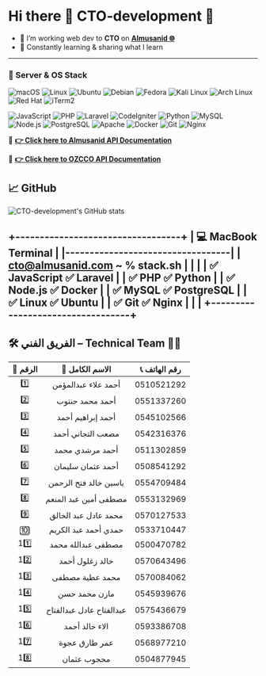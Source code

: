 # Hi there 👋 CTO-development 🐙
- 🎯 I’m working web dev to **CTO** on **[Almusanid 🌐](https://almusanid.com/)**
- 🧠 Constantly learning & sharing what I learn
---
### 🐧 Server & OS Stack

![macOS](https://img.shields.io/badge/-macOS-000000?style=flat&logo=apple&logoColor=white)
![Linux](https://img.shields.io/badge/-Linux-FCC624?style=flat&logo=linux&logoColor=black)
![Ubuntu](https://img.shields.io/badge/-Ubuntu-E95420?style=flat&logo=ubuntu&logoColor=white)
![Debian](https://img.shields.io/badge/-Debian-A81D33?style=flat&logo=debian&logoColor=white)
![Fedora](https://img.shields.io/badge/-Fedora-294172?style=flat&logo=fedora&logoColor=white)
![Kali Linux](https://img.shields.io/badge/-Kali_Linux-557C94?style=flat&logo=kalilinux&logoColor=white)
![Arch Linux](https://img.shields.io/badge/-Arch_Linux-1793D1?style=flat&logo=archlinux&logoColor=white)
![Red Hat](https://img.shields.io/badge/-Red_Hat-EE0000?style=flat&logo=redhat&logoColor=white)
![iTerm2](https://img.shields.io/badge/-iTerm2-000000?style=flat&logo=iterm2&logoColor=white)

![JavaScript](https://img.shields.io/badge/-JavaScript-F7DF1E?style=flat&logo=javascript&logoColor=black)
![PHP](https://img.shields.io/badge/-PHP-8892BF?style=flat&logo=php)
![Laravel](https://img.shields.io/badge/-Laravel-F55247?style=flat&logo=laravel)
![CodeIgniter](https://img.shields.io/badge/-CodeIgniter-EF4223?style=flat&logo=codeigniter)
![Python](https://img.shields.io/badge/-Python-3776AB?style=flat&logo=python)
![MySQL](https://img.shields.io/badge/-MySQL-4479A1?style=flat&logo=mysql)
![Node.js](https://img.shields.io/badge/-Node.js-339933?style=flat&logo=node.js&logoColor=white)
![PostgreSQL](https://img.shields.io/badge/-PostgreSQL-336791?style=flat&logo=postgresql)
![Apache](https://img.shields.io/badge/-Apache-D22128?style=flat&logo=apache&logoColor=white)
![Docker](https://img.shields.io/badge/-Docker-2496ED?style=flat&logo=docker&logoColor=white)
![Git](https://img.shields.io/badge/-Git-F05032?style=flat&logo=git&logoColor=white)
![Nginx](https://img.shields.io/badge/-Nginx-009639?style=flat&logo=nginx&logoColor=white)

🚨 **[👉 Click here to Almusanid API Documentation](https://khuzam.io/documentation)**

🚨 **[👉 Click here to OZCCO API Documentation](https://ozcco.khuzam.io/docs)**

## 📈 GitHub
![CTO-development's GitHub stats](https://github-readme-stats.vercel.app/api?username=CTO-development&show_icons=true&theme=dark)


+----------------------------------+
| 💻 MacBook Terminal              |
|----------------------------------|
| cto@almusanid.com ~ % stack.sh   |
|                                  |
|  ✅ JavaScript     ✅ Laravel     |
|  ✅ PHP            ✅ Python      |
|  ✅ Node.js        ✅ Docker      |
|  ✅ MySQL          ✅ PostgreSQL  |
|  ✅ Linux          ✅ Ubuntu      |
|  ✅ Git            ✅ Nginx       |
|                                  |
+----------------------------------+
---
## 🛠️ **الفريق الفني – Technical Team** 👨‍💻

| 🔢 الرقم |      👤 الاسم الكامل     | 📞 رقم الهاتف |
| :------: | :----------------------: | :-----------: |
|    1️⃣   |    أحمد علاء عبدالمؤمن   |   0510521292  |
|    2️⃣   |      أحمد محمد حنتوب     |   0551337260  |
|    3️⃣   |     أحمد إبراهيم أحمد    |   0545102566  |
|    4️⃣   |     مصعب التجاني أحمد    |   0542316376  |
|    5️⃣   |      أحمد مرشدي محمد     |   0511302859  |
|    6️⃣   |     أحمد عثمان سليمان    |   0508541292  |
|    7️⃣   |   ياسين خالد فتح الرحمن  |   0554709484  |
|    8️⃣   |   مصطفى أمين عبد المنعم  |   0553132969  |
|    9️⃣   |   محمد عادل عبد الخالق   |   0570127533  |
|    🔟    |   حمدي أحمد عبد الكريم   |   0533710447  |
|   11️⃣   |    مصطفى عبدالله محمد    |   0500470782  |
|   12️⃣   |      خالد زغلول أحمد     |   0570643496  |
|   13️⃣   |      محمد عطية مصطفى     |   0570084062  |
|   14️⃣   |       مازن محمد حسن      |   0545939676  |
|   15️⃣   | عبدالفتاح عادل عبدالفتاح |   0575436679  |
|   16️⃣   |      الاء خالد أحمد      |   0593386708  |
|   17️⃣   |       عمر طارق عجوة      |   0568977210  |
|   18️⃣   |        محجوب عثمان       |   0504877945  |


